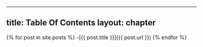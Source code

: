 
---
title: Table Of Contents
layout: chapter
---

{% for post in site.posts %}
-[{{ post.title }}]({{ post.url }})
{% endfor %}
